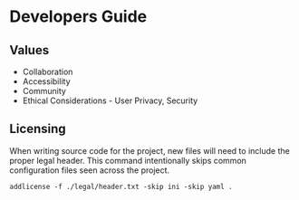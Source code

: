# Developers Guide

## Values

[//]: # (todo: add some more content here... its mostly just placeholder right now)

- Collaboration
- Accessibility
- Community
- Ethical Considerations - User Privacy, Security

<!--
Some ChatGPT dribble...

> What are good engineering values to hold for open source projects

In open source projects, engineering values play a crucial role in fostering collaboration, innovation, and 
sustainability. Here are some good engineering values to hold for open source projects:

Transparency: Make all aspects of the project visible, including code, discussions, decisions, and roadmaps. 
              Transparency builds trust within the community and enables effective collaboration.

Collaboration: Encourage a culture of collaboration where contributors feel empowered to share ideas, provide feedback, 
               and work together towards common goals. Foster a welcoming environment for newcomers to join and 
               contribute.

Quality: Prioritize the quality of code, documentation, and user experience. Emphasize thorough testing, code reviews, 
         and continuous integration to maintain high standards and ensure reliability.

Accessibility: Design and develop software that is accessible to a diverse audience, including people with disabilities.
               Strive to make user interfaces intuitive and inclusive, and provide comprehensive documentation to 
               support all users.

Community: Foster a vibrant and inclusive community where everyone feels valued and respected. Encourage participation
           from individuals with diverse backgrounds, experiences, and perspectives.

Openness: Embrace openness in decision-making processes, governance structures, and licensing. Maintain open channels of
          communication and governance mechanisms that enable stakeholders to participate in shaping the direction of 
          the project.

Sustainability: Ensure the long-term sustainability of the project by fostering a healthy ecosystem of contributors, 
                users, and supporters. Establish clear project governance, maintain a roadmap for future development, 
                and actively seek funding or support to sustain ongoing development efforts.

Adaptability: Be open to change and adaptation in response to evolving needs, technologies, and feedback from the 
              community. Embrace new ideas and approaches that enhance the project's effectiveness and relevance.

Ethical Considerations: Consider the ethical implications of the project's technology and its potential impact on 
                        society. Strive to develop software that respects user privacy, promotes security, and upholds 
                        ethical principles.

Continuous Learning: Encourage continuous learning and professional development among contributors. Provide 
                     opportunities for skill-building, knowledge sharing, and mentorship within the community.
-->

## Licensing

When writing source code for the project, new files will need to include the proper legal header. This command
intentionally skips common configuration files seen across the project.

```shell
addlicense -f ./legal/header.txt -skip ini -skip yaml .
```
